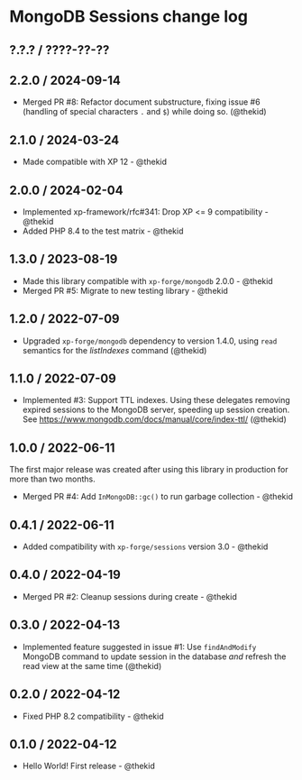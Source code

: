 MongoDB Sessions change log
===========================

## ?.?.? / ????-??-??

## 2.2.0 / 2024-09-14

* Merged PR #8: Refactor document substructure, fixing issue #6 (handling
  of special characters `.` and `$`) while doing so.
  (@thekid)

## 2.1.0 / 2024-03-24

* Made compatible with XP 12 - @thekid

## 2.0.0 / 2024-02-04

* Implemented xp-framework/rfc#341: Drop XP <= 9 compatibility - @thekid
* Added PHP 8.4 to the test matrix - @thekid

## 1.3.0 / 2023-08-19

* Made this library compatible with `xp-forge/mongodb` 2.0.0 - @thekid
* Merged PR #5: Migrate to new testing library - @thekid

## 1.2.0 / 2022-07-09

* Upgraded `xp-forge/mongodb` dependency to version 1.4.0, using `read`
  semantics for the *listIndexes* command
  (@thekid)

## 1.1.0 / 2022-07-09

* Implemented #3: Support TTL indexes. Using these delegates removing
  expired sessions to the MongoDB server, speeding up session creation.
  See https://www.mongodb.com/docs/manual/core/index-ttl/
  (@thekid)

## 1.0.0 / 2022-06-11

The first major release was created after using this library in production
for more than two months.

* Merged PR #4: Add `InMongoDB::gc()` to run garbage collection - @thekid

## 0.4.1 / 2022-06-11

* Added compatibility with `xp-forge/sessions` version 3.0 - @thekid

## 0.4.0 / 2022-04-19

* Merged PR #2: Cleanup sessions during create - @thekid

## 0.3.0 / 2022-04-13

* Implemented feature suggested in issue #1: Use `findAndModify` MongoDB
  command to update session in the database *and* refresh the read view
  at the same time
  (@thekid)

## 0.2.0 / 2022-04-12

* Fixed PHP 8.2 compatibility - @thekid

## 0.1.0 / 2022-04-12

* Hello World! First release - @thekid